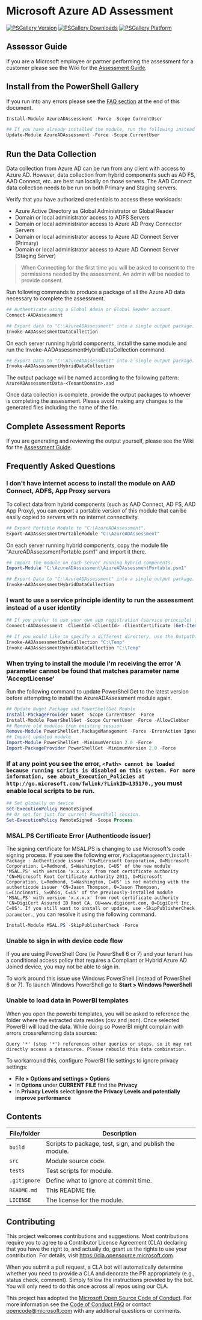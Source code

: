# Microsoft Azure AD Assessment

[![PSGallery Version](https://img.shields.io/powershellgallery/v/AzureADAssessment.svg?style=flat&logo=powershell&label=PSGallery%20Version)](https://www.powershellgallery.com/packages/AzureADAssessment) [![PSGallery Downloads](https://img.shields.io/powershellgallery/dt/AzureADAssessment.svg?style=flat&logo=powershell&label=PSGallery%20Downloads)](https://www.powershellgallery.com/packages/AzureADAssessment) [![PSGallery Platform](https://img.shields.io/powershellgallery/p/AzureADAssessment.svg?style=flat&logo=powershell&label=PSGallery%20Platform)](https://www.powershellgallery.com/packages/AzureADAssessment)

## Assessor Guide
If you are a Microsoft employee or partner performing the assessment for a customer please see the Wiki for the [Assessment Guide](https://github.com/AzureAD/AzureADAssessment/wiki). 

## Install from the PowerShell Gallery
If you run into any errors please see the [FAQ section](#faq) at the end of this document.

```PowerShell
Install-Module AzureADAssessment -Force -Scope CurrentUser

## If you have already installed the module, run the following instead to ensure you have the latest version.
Update-Module AzureADAssessment -Force -Scope CurrentUser
```

## Run the Data Collection
Data collection from Azure AD can be run from any client with access to Azure AD. However, data collection from hybrid components such as AD FS, AAD Connect, etc. are best run locally on those servers. The AAD Connect data collection needs to be run on both Primary and Staging servers.

Verify that you have authorized credentials to access these workloads:
* Azure Active Directory as Global Administrator or Global Reader
* Domain or local administrator access to ADFS Servers
* Domain or local administrator access to Azure AD Proxy Connector Servers
* Domain or local administrator access to Azure AD Connect Server (Primary)
* Domain or local administrator access to Azure AD Connect Server (Staging Server)

> When Connecting for the first time you will be asked to consent to the permissions needed by the assessment. An admin will be needed to provide consent.

Run following commands to produce a package of all the Azure AD data necessary to complete the assessment.
```PowerShell
## Authenticate using a Global Admin or Global Reader account.
Connect-AADAssessment

## Export data to "C:\AzureADAssessment" into a single output package.
Invoke-AADAssessmentDataCollection
```

On each server running hybrid components, install the same module and run the Invoke-AADAssessmentHybridDataCollection command.
```PowerShell
## Export Data to "C:\AzureADAssessment" into a single output package.
Invoke-AADAssessmentHybridDataCollection
```

The output package will be named according to the following pattern: `AzureADAssessmentData-<TenantDomain>.aad`

Once data collection is complete, provide the output packages to whoever is completing the assessment. Please avoid making any changes to the generated files including the name of the file.

## Complete Assessment Reports
If you are generating and reviewing the output yourself, please see the Wiki for the [Assessment Guide](https://github.com/AzureAD/AzureADAssessment/wiki).

## <h2 id="faq">Frequently Asked Questions</h2>
### I don't have internet access to install the module on AAD Connect, ADFS, App Proxy servers
To collect data from hybrid components (such as AAD Connect, AD FS, AAD App Proxy), you can export a portable version of this module that can be easily copied to servers with no internet connectivity.
```PowerShell
## Export Portable Module to "C:\AzureADAssessment".
Export-AADAssessmentPortableModule "C:\AzureADAssessment"
```

On each server running hybrid components, copy the module file "AzureADAssessmentPortable.psm1" and import it there.
```PowerShell
## Import the module on each server running hybrid components.
Import-Module "C:\AzureADAssessment\AzureADAssessmentPortable.psm1"

## Export Data to "C:\AzureADAssessment" into a single output package.
Invoke-AADAssessmentHybridDataCollection
```

### I want to use a service principle identity to run the assessment instead of a user identity
```PowerShell
## If you prefer to use your own app registration (service principle) for automation purposes, you may connect using your own ClientId and Certificate like the example below. Your app registration should include Directory.Read.All and Policy.Read.All permissions to MS Graph for a complete assessment. Once added, ensure you have completed admin consent on the service principal for those application permissions.
Connect-AADAssessment -ClientId <ClientId> -ClientCertificate (Get-Item 'Cert:\CurrentUser\My\<Thumbprint>') -TenantId <TenantId>

## If you would like to specify a different directory, use the OutputDirectory parameter.
Invoke-AADAssessmentDataCollection "C:\Temp"
Invoke-AADAssessmentHybridDataCollection "C:\Temp"
```

### When trying to install the module I'm receiving the error 'A parameter cannot be found that matches parameter name 'AcceptLicense' 
Run the following command to update PowerShellGet to the latest version before attempting to install the AzureADAssessment module again.

```PowerShell
## Update Nuget Package and PowerShellGet Module
Install-PackageProvider NuGet -Scope CurrentUser -Force
Install-Module PowerShellGet -Scope CurrentUser -Force -AllowClobber
## Remove old modules from existing session
Remove-Module PowerShellGet,PackageManagement -Force -ErrorAction Ignore
## Import updated module
Import-Module PowerShellGet -MinimumVersion 2.0 -Force
Import-PackageProvider PowerShellGet -MinimumVersion 2.0 -Force
```

### If at any point you see the error, `<Path> cannot be loaded because running scripts is disabled on this system. For more information, see about_Execution_Policies at http://go.microsoft.com/fwlink/?LinkID=135170.`, you must enable local scripts to be run.

```PowerShell
## Set globally on device
Set-ExecutionPolicy RemoteSigned
## Or set for just for current PowerShell session.
Set-ExecutionPolicy RemoteSigned -Scope Process
```

### MSAL.PS Certificate Error (Authenticode issuer)

The signing certificate for MSAL.PS is changing to use Microsoft's code signing process. If you see the following error, `PackageManagement\Install-Package : Authenticode issuer 'CN=Microsoft Corporation, O=Microsoft Corporation, L=Redmond, S=Washington, C=US' of the new module 'MSAL.PS' with version 'x.x.x.x' from root certificate authority 'CN=Microsoft Root Certificate Authority 2011, O=Microsoft Corporation, L=Redmond, S=Washington, C=US' is not matching with the authenticode issuer 'CN=Jason Thompson, O=Jason Thompson, L=Cincinnati, S=Ohio, C=US' of the previously-installed module 'MSAL.PS' with version 'x.x.x.x' from root certificate authority 'CN=DigiCert Assured ID Root CA, OU=www.digicert.com, O=DigiCert Inc, C=US'. If you still want to install or update, use -SkipPublisherCheck parameter.`, you can resolve it using the following command.

```PowerShell
Install-Module MSAL.PS -SkipPublisherCheck -Force
```

### Unable to sign in with device code flow
If you are using PowerShell Core (ie PowerShell 6 or 7) and your tenant has a conditional access policy that requires a Compliant or Hybrid Azure AD Joined device, you may not be able to sign in.

To work around this issue use Windows PowerShell (instead of PowerShell 6 or 7). To launch Windows PowerShell go to **Start > Windows PowerShell**

### Unable to load data in PowerBI templates ###
When you open the powerbi templates, you will be asked to reference the folder where the extracted data resides (csv and json). Once selected PowerBI will load the data.
While doing so PowerBI might complain with errors crossreferncing data sources: 
```
Query '*' (step '*') references other queries or steps, so it may not directly access a datasource. Please rebuild this data combination.  
```
To workarround this, configure PowerBI file settings to ignore privacy settings:
* **File > Options and settings > Options**
* In **Options** under **CURRENT FILE** find the **Privacy**
* In **Privacy Levels** select **Ignore the Privacy Levels and potentially improve performance**

## Contents

| File/folder       | Description                                             |
|-------------------|---------------------------------------------------------|
| `build`           | Scripts to package, test, sign, and publish the module. |
| `src`             | Module source code.                                     |
| `tests`           | Test scripts for module.                                |
| `.gitignore`      | Define what to ignore at commit time.                   |
| `README.md`       | This README file.                                       |
| `LICENSE`         | The license for the module.                             |

## Contributing

This project welcomes contributions and suggestions.  Most contributions require you to agree to a
Contributor License Agreement (CLA) declaring that you have the right to, and actually do, grant us
the rights to use your contribution. For details, visit https://cla.opensource.microsoft.com.

When you submit a pull request, a CLA bot will automatically determine whether you need to provide
a CLA and decorate the PR appropriately (e.g., status check, comment). Simply follow the instructions
provided by the bot. You will only need to do this once across all repos using our CLA.

This project has adopted the [Microsoft Open Source Code of Conduct](https://opensource.microsoft.com/codeofconduct/).
For more information see the [Code of Conduct FAQ](https://opensource.microsoft.com/codeofconduct/faq/) or
contact [opencode@microsoft.com](mailto:opencode@microsoft.com) with any additional questions or comments.
